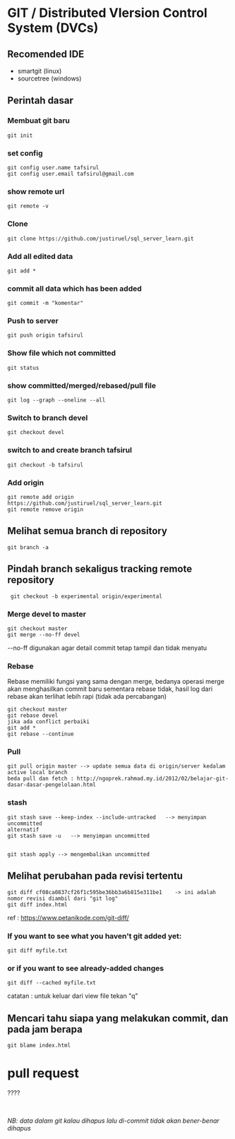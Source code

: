 # GIT / Distributed VIersion Control System (DVCs)

## Recomended IDE
- smartgit (linux)
- sourcetree (windows)

## Perintah dasar

### Membuat git baru
```
git init
```
### set config
```
git config user.name tafsirul
git config user.email tafsirul@gmail.com
```
### show remote url
```
git remote -v  
```
### Clone
```
git clone https://github.com/justiruel/sql_server_learn.git 
```
### Add all edited data
```
git add *
```
### commit all data which has been added
```
git commit -m "komentar" 
```
###  Push to server
```
git push origin tafsirul
```
###  Show file which not committed
```
git status
```

### show committed/merged/rebased/pull file
```
git log --graph --oneline --all
```
###  Switch to branch devel
```
git checkout devel
```
### switch to and create branch tafsirul
```
git checkout -b tafsirul
```
### Add origin
```
git remote add origin https://github.com/justiruel/sql_server_learn.git
git remote remove origin
```
## Melihat semua branch di repository
```
git branch -a
```
## Pindah branch sekaligus tracking remote repository
```
 git checkout -b experimental origin/experimental
```
### Merge devel to master
```
git checkout master
git merge --no-ff devel
```
--no-ff digunakan agar detail commit tetap tampil dan tidak menyatu

### Rebase
Rebase memiliki fungsi yang sama dengan merge, bedanya operasi merge akan menghasilkan commit baru sementara rebase tidak, hasil log dari rebase akan terlihat lebih rapi (tidak ada percabangan)

```
git checkout master
git rebase devel
jika ada conflict perbaiki
git add *
git rebase --continue
```

### Pull
```
git pull origin master --> update semua data di origin/server kedalam active local branch
beda pull dan fetch : http://ngoprek.rahmad.my.id/2012/02/belajar-git-dasar-dasar-pengelolaan.html
```

### stash
```
git stash save --keep-index --include-untracked   --> menyimpan uncommitted
alternatif
git stash save -u   --> menyimpan uncommitted


git stash apply --> mengembalikan uncommitted 
```

## Melihat perubahan pada revisi tertentu

```
git diff cf08ca0837cf26f1c595be36bb3a6b815e311be1    -> ini adalah nomor revisi diambil dari "git log"
git diff index.html
```
ref : https://www.petanikode.com/git-diff/


### If you want to see what you haven't git added yet:
```
git diff myfile.txt
```
### or if you want to see already-added changes
```
git diff --cached myfile.txt
```
catatan : untuk keluar dari view file tekan "q"


## Mencari tahu siapa yang melakukan commit, dan pada jam berapa
```
git blame index.html
```

# pull request
????


## 

<br/>
<i>NB: data dalam git kalau dihapus lalu di-commit tidak akan bener-benar dihapus</i>

